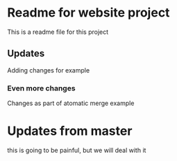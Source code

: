 # Readme for website project

This is a readme file for this project

## Updates

Adding changes for example

### Even more changes

Changes as part of atomatic merge example

# Updates from master
this is going to be painful, but we will deal with it
